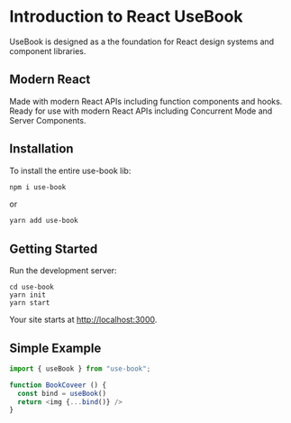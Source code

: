 # Introduction to React UseBook

UseBook is designed as a the foundation for React design systems and component libraries.

## Modern React​

Made with modern React APIs including function components and hooks. Ready for use with modern React APIs including Concurrent Mode and Server Components.

## Installation​
To install the entire use-book lib:
```bash
npm i use-book
```

or

```bash
yarn add use-book
```

## Getting Started

Run the development server:

```
cd use-book
yarn init
yarn start
```

Your site starts at [http://localhost:3000](http://localhost:3000).


## Simple Example

```js
import { useBook } from "use-book";

function BookCoveer () {
  const bind = useBook()
  return <img {...bind()} />
}


```
